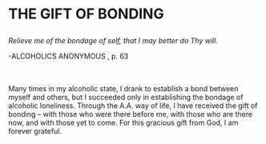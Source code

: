 # <p class='center'>THE GIFT OF BONDING</p>

<em>Relieve me of the bondage of self, that I may better do Thy will.</em>
<br/>
<p class='right'>-ALCOHOLICS ANONYMOUS , p. 63</p>

<br><br>
Many times in my alcoholic state, I drank to establish a bond between myself and others, but I succeeded only in establishing the bondage of alcoholic loneliness. Through the A.A. way of life, I have received the gift of bonding – with those who were there before me, with those who are there now, and with those yet to come. For this gracious gift from God, I am forever grateful.

